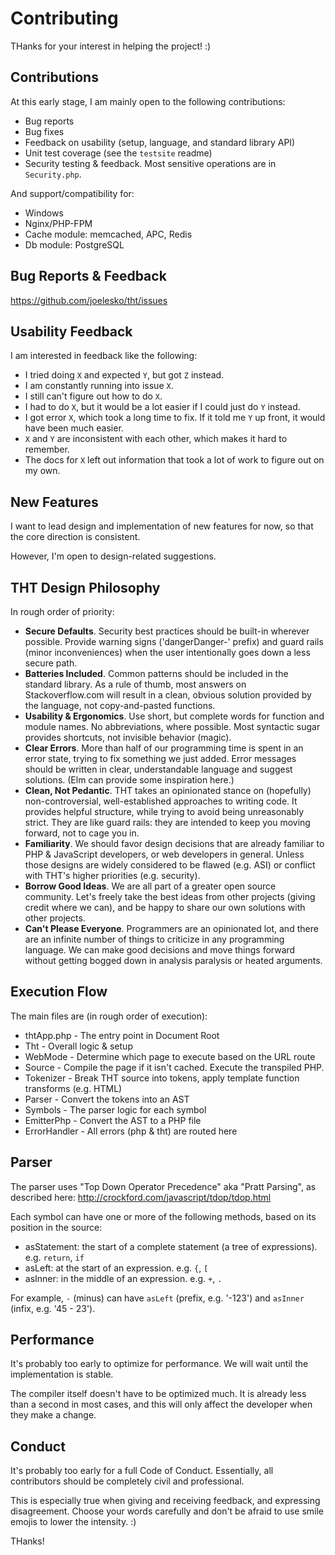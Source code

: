 # Contributing

THanks for your interest in helping the project! :)

## Contributions

At this early stage, I am mainly open to the following contributions:
- Bug reports
- Bug fixes
- Feedback on usability (setup, language, and standard library API)
- Unit test coverage (see the `testsite` readme)
- Security testing & feedback. Most sensitive operations are in `Security.php`.

And support/compatibility for:
- Windows
- Nginx/PHP-FPM
- Cache module: memcached, APC, Redis
- Db module: PostgreSQL

## Bug Reports & Feedback

https://github.com/joelesko/tht/issues

## Usability Feedback

I am interested in feedback like the following:

- I tried doing `X` and expected `Y`, but got `Z` instead.
- I am constantly running into issue `X`.
- I still can't figure out how to do `X`.
- I had to do `X`, but it would be a lot easier if I could just do `Y` instead.
- I got error `X`, which took a long time to fix.  If it told me `Y` up front, it would have been much easier.
- `X` and `Y` are inconsistent with each other, which makes it hard to remember.
- The docs for `X` left out information that took a lot of work to figure out on my own.


## New Features
I want to lead design and implementation of new features for now, so that the core direction is consistent.

However, I'm open to design-related suggestions.

## THT Design Philosophy

In rough order of priority:

- **Secure Defaults**. Security best practices should be built-in wherever possible.  Provide warning signs ('dangerDanger-' prefix) and guard rails (minor inconveniences) when the user intentionally goes down a less secure path.
- **Batteries Included**. Common patterns should be included in the standard library.  As a rule of thumb, most answers on Stackoverflow.com will result in a clean, obvious solution provided by the language, not copy-and-pasted functions.
- **Usability & Ergonomics**.  Use short, but complete words for function and module names. No abbreviations, where possible.  Most syntactic sugar provides shortcuts, not invisible behavior (magic).
- **Clear Errors**.  More than half of our programming time is spent in an error state, trying to fix something we just added. Error messages should be written in clear, understandable language and suggest solutions. (Elm can provide some inspiration here.)
- **Clean, Not Pedantic**.  THT takes an opinionated stance on (hopefully) non-controversial, well-established approaches to writing code.  It provides helpful structure, while trying to avoid being unreasonably strict.  They are like guard rails: they are intended to keep you moving forward, not to cage you in.
- **Familiarity**.  We should favor design decisions that are already familiar to PHP & JavaScript developers, or web developers in general.  Unless those designs are widely considered to be flawed (e.g. ASI) or conflict with THT's higher priorities (e.g. security).
- **Borrow Good Ideas**.  We are all part of a greater open source community.  Let's freely take the best ideas from other projects (giving credit where we can), and be happy to share our own solutions with other projects.
- **Can't Please Everyone**.  Programmers are an opinionated lot, and there are an infinite number of things to criticize in any programming language.  We can make good decisions and move things forward without getting bogged down in analysis paralysis or heated arguments.


## Execution Flow

The main files are (in rough order of execution):

- thtApp.php - The entry point in Document Root
- Tht - Overall logic & setup
- WebMode - Determine which page to execute based on the URL route
- Source - Compile the page if it isn't cached.  Execute the transpiled PHP.
- Tokenizer - Break THT source into tokens, apply template function transforms (e.g. HTML)
- Parser - Convert the tokens into an AST
- Symbols - The parser logic for each symbol
- EmitterPhp - Convert the AST to a PHP file
- ErrorHandler - All errors (php & tht) are routed here


## Parser

The parser uses "Top Down Operator Precedence" aka "Pratt Parsing", as described here:
http://crockford.com/javascript/tdop/tdop.html

Each symbol can have one or more of the following methods, based on its position in the source:

- asStatement: the start of a complete statement (a tree of expressions). e.g. `return`, `if`
- asLeft: at the start of an expression. e.g. `{`, `[`
- asInner: in the middle of an expression. e.g. `+`, `.`

For example, `-` (minus) can have `asLeft` (prefix, e.g. '-123') and `asInner` (infix, e.g. '45 - 23').


## Performance
It's probably too early to optimize for performance.  We will wait until the implementation is stable.

The compiler itself doesn't have to be optimized much.  It is already less than a second in most cases, and this will only affect the developer when they make a change.

## Conduct
It's probably too early for a full Code of Conduct.  Essentially, all contributors should be completely civil and professional.

This is especially true when giving and receiving feedback, and expressing disagreement.  Choose your words carefully and don't be afraid to use smile emojis to lower the intensity. :)

THanks!
